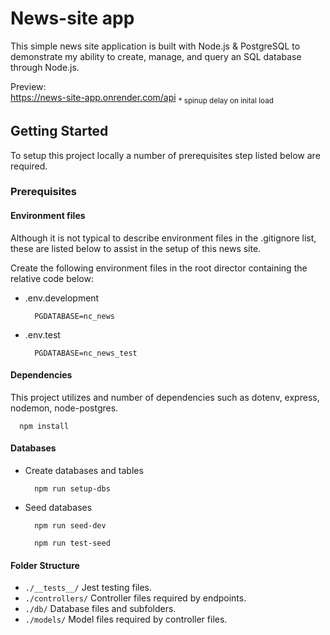 # News-site app

This simple news site application is built with Node.js & PostgreSQL to demonstrate my ability to create, manage, and query an SQL database through Node.js.

Preview: <br>
https://news-site-app.onrender.com/api <sub> \* spinup delay on inital load </sub>
<br>

## Getting Started

To setup this project locally a number of prerequisites step listed below are required.

### Prerequisites

#### Environment files

Although it is not typical to describe environment files in the .gitignore list, these are listed below to assist in the setup of this news site.

Create the following environment files in the root director containing the relative code below:

- .env.development

  ```
    PGDATABASE=nc_news
  ```

- .env.test
  ```
    PGDATABASE=nc_news_test
  ```

#### Dependencies

This project utilizes and number of dependencies such as dotenv, express, nodemon, node-postgres.

```
  npm install
```

#### Databases

- Create databases and tables
  ```
    npm run setup-dbs
  ```
- Seed databases
  ```
    npm run seed-dev
  ```
  ```
    npm run test-seed
  ```

#### Folder Structure

- `./__tests__/` Jest testing files.
- `./controllers/` Controller files required by endpoints.
- `./db/` Database files and subfolders.
- `./models/` Model files required by controller files.
